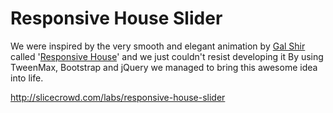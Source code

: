 # Responsive House Slider

We were inspired by the very smooth and elegant animation by <a href="https://dribbble.com/galshir">Gal Shir</a> called '<a href="https://dribbble.com/shots/3499449-Responsive-House">Responsive House</a>' and we just couldn't resist developing it By using TweenMax, Bootstrap and jQuery we managed to bring this awesome idea into life.

http://slicecrowd.com/labs/responsive-house-slider
